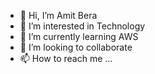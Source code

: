 - 👋 Hi, I’m Amit Bera
- 👀 I’m interested in Technology
- 🌱 I’m currently learning AWS
- 💞️ I’m looking to collaborate 
- 📫 How to reach me ...

<!---
devamitbera/devamitbera is a ✨ special ✨ repository because its `README.md` (this file) appears on your GitHub profile.
You can click the Preview link to take a look at your changes.
--->
